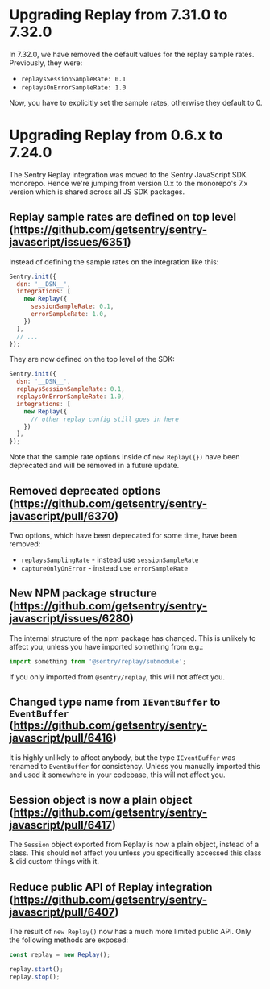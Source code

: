 # Upgrading Replay from 7.31.0 to 7.32.0

In 7.32.0, we have removed the default values for the replay sample rates.
Previously, they were:

* `replaysSessionSampleRate: 0.1`
* `replaysOnErrorSampleRate: 1.0`

Now, you have to explicitly set the sample rates, otherwise they default to 0.

# Upgrading Replay from 0.6.x to 7.24.0

The Sentry Replay integration was moved to the Sentry JavaScript SDK monorepo. Hence we're jumping from version 0.x to the monorepo's 7.x version which is shared across all JS SDK packages.

## Replay sample rates are defined on top level (https://github.com/getsentry/sentry-javascript/issues/6351)

Instead of defining the sample rates on the integration like this:

```js
Sentry.init({
  dsn: '__DSN__',
  integrations: [
    new Replay({
      sessionSampleRate: 0.1,
      errorSampleRate: 1.0,
    })
  ],
  // ...
});
```

They are now defined on the top level of the SDK:

```js
Sentry.init({
  dsn: '__DSN__',
  replaysSessionSampleRate: 0.1,
  replaysOnErrorSampleRate: 1.0,
  integrations: [
    new Replay({
      // other replay config still goes in here
    })
  ],
});
```

Note that the sample rate options inside of `new Replay({})` have been deprecated and will be removed in a future update.

## Removed deprecated options (https://github.com/getsentry/sentry-javascript/pull/6370)

Two options, which have been deprecated for some time, have been removed:

* `replaysSamplingRate` - instead use `sessionSampleRate`
* `captureOnlyOnError` - instead use `errorSampleRate`

## New NPM package structure (https://github.com/getsentry/sentry-javascript/issues/6280)

The internal structure of the npm package has changed. This is unlikely to affect you, unless you have imported something from e.g.:

```js
import something from '@sentry/replay/submodule';
```

If you only imported from `@sentry/replay`, this will not affect you.

## Changed type name from `IEventBuffer` to `EventBuffer` (https://github.com/getsentry/sentry-javascript/pull/6416)

It is highly unlikely to affect anybody, but the type `IEventBuffer` was renamed to `EventBuffer` for consistency.
Unless you manually imported this and used it somewhere in your codebase, this will not affect you.

## Session object is now a plain object (https://github.com/getsentry/sentry-javascript/pull/6417)

The `Session` object exported from Replay is now a plain object, instead of a class.
This should not affect you unless you specifically accessed this class & did custom things with it.

## Reduce public API of Replay integration (https://github.com/getsentry/sentry-javascript/pull/6407)

The result of `new Replay()` now has a much more limited public API. Only the following methods are exposed:

```js
const replay = new Replay();

replay.start();
replay.stop();
```
